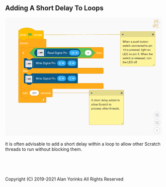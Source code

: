 ## Adding A Short Delay To Loops

<img src="../images/delay.png" >

It is often advisable to add a short delay within a loop to allow other
Scratch threads to run without blocking them.

<br> <br> <br>


Copyright (C) 2019-2021 Alan Yorinks All Rights Reserved

